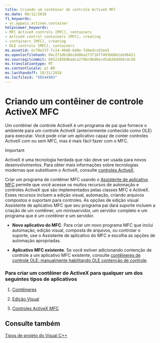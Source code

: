 ```yaml
---
title: Criando um contêiner de controle ActiveX MFC
ms.date: 09/12/2018
f1_keywords:
- vc.appwiz.activex.container
helpviewer_keywords:
- MFC ActiveX controls [MFC], containers
- ActiveX control containers [MFC], creating
- containers [MFC], creating
- OLE controls [MFC], containers
ms.assetid: ec70e137-7c14-4940-bd0e-fd4edcc63ea5
ms.openlocfilehash: 04c271db18bc8d8ba273f16f7493bbbb1da96421
ms.sourcegitcommit: 6052185696adca270bc9bdbec45a626dd89cdcdd
ms.translationtype: MT
ms.contentlocale: pt-BR
ms.lasthandoff: 10/31/2018
ms.locfileid: "50544983"
---
```

# <a name="creating-an-mfc-activex-control-container"></a>Criando um contêiner de controle ActiveX MFC

Um contêiner de controle ActiveX é um programa de pai que fornece o ambiente para um controle ActiveX (anteriormente conhecido como OLE) para executar. Você pode criar um aplicativo capaz de conter controles ActiveX com ou sem MFC, mas é mais fácil fazer com o MFC.

>[!IMPORTANT]
> ActiveX é uma tecnologia herdada que não deve ser usada para novos desenvolvimentos. Para obter mais informações sobre tecnologias modernas que substituem o ActiveX, consulte [controles ActiveX](../activex-controls.md).

Criar um programa de contêiner MFC usando o [Assistente de aplicativo MFC](../../mfc/reference/mfc-application-wizard.md) permite que você acesse os muitos recursos de automação e controles ActiveX que são implementados pelas classes MFC e ActiveX. Esses recursos incluem a edição visual, automação, criando arquivos compostos e suportam para controles. As opções de edição visual Assistente de aplicativo MFC que seu programa pai dará suporte incluem a criação de um contêiner, um minisservidor, um servidor completo e um programa que é um contêiner e um servidor.

- **Novo aplicativo do MFC**. Para criar um novo programa MFC que inclui automação, edição visual, composta de arquivos, ou controlar o suporte, use o Assistente de aplicativo do MFC e escolha as opções de automação apropriadas.

- **Aplicativo MFC existente**. Se você estiver adicionando contenção de controle a um aplicativo MFC existente, consulte [contêineres de controle OLE: manualmente habilitando OLE contenção de controle](../../mfc/activex-control-containers-manually-enabling-activex-control-containment.md).

### <a name="to-create-an-activex-container-for-any-of-the-following-types-of-applications"></a>Para criar um contêiner de ActiveX para qualquer um dos seguintes tipos de aplicativos

1. [Contêineres](../../mfc/containers.md)

1. [Edição Visual](../../mfc/ole-mfc.md)

1. [Controles ActiveX MFC](../../mfc/mfc-activex-controls.md)

## <a name="see-also"></a>Consulte também

[Tipos de projeto do Visual C++](../../ide/visual-cpp-project-types.md)

